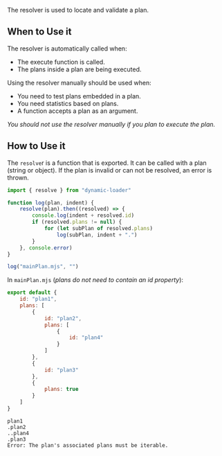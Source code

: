 The resolver is used to locate and validate a plan.

## When to Use it
The resolver is automatically called when:

- The execute function is called.
- The plans inside a plan are being executed.

Using the resolver manually should be used when:

- You need to test plans embedded in a plan.
- You need statistics based on plans.
- A function accepts a plan as an argument.

*You should not use the resolver manually if you plan to execute the plan.*

## How to Use it
The `resolve`r is a function that is exported. It can be called with a plan (string or object). If the plan is invalid or can not be resolved, an error is thrown.

```js
import { resolve } from "dynamic-loader"

function log(plan, indent) {
	resolve(plan).then((resolved) => {
		console.log(indent + resolved.id)
		if (resolved.plans != null) {
			for (let subPlan of resolved.plans)
				log(subPlan, indent + ".")
		}
	}, console.error)
}

log("mainPlan.mjs", "")
```
In `mainPlan.mjs` (*plans do not need to contain an id property*):
```js
export default {
	id: "plan1",
	plans: [
		{
			id: "plan2",
			plans: [
				{
					id: "plan4"
				}
			]
		},
		{
			id: "plan3"
		},
		{
			plans: true
		}
	]
}
```
```text
plan1
.plan2
..plan4
.plan3
Error: The plan's associated plans must be iterable.
```
